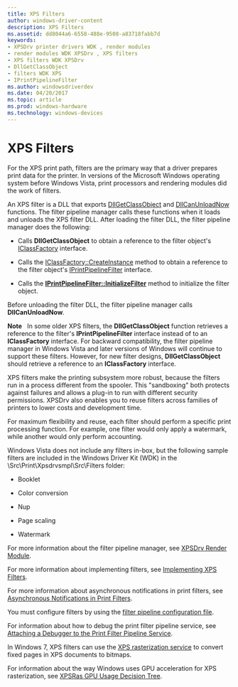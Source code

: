 ```yaml
---
title: XPS Filters
author: windows-driver-content
description: XPS Filters
ms.assetid: dd8044a6-6558-488e-9508-a83718fabb7d
keywords:
- XPSDrv printer drivers WDK , render modules
- render modules WDK XPSDrv , XPS filters
- XPS filters WDK XPSDrv
- DllGetClassObject
- filters WDK XPS
- IPrintPipelineFilter
ms.author: windowsdriverdev
ms.date: 04/20/2017
ms.topic: article
ms.prod: windows-hardware
ms.technology: windows-devices
---
```


# XPS Filters


For the XPS print path, filters are the primary way that a driver prepares print data for the printer. In versions of the Microsoft Windows operating system before Windows Vista, print processors and rendering modules did the work of filters.

An XPS filter is a DLL that exports [DllGetClassObject](http://go.microsoft.com/fwlink/p/?linkid=123418) and [DllCanUnloadNow](http://go.microsoft.com/fwlink/p/?linkid=123419) functions. The filter pipeline manager calls these functions when it loads and unloads the XPS filter DLL. After loading the filter DLL, the filter pipeline manager does the following:

-   Calls **DllGetClassObject** to obtain a reference to the filter object's [IClassFactory](http://go.microsoft.com/fwlink/p/?linkid=123420) interface.

-   Calls the [IClassFactory::CreateInstance](http://go.microsoft.com/fwlink/p/?linkid=123421) method to obtain a reference to the filter object's [IPrintPipelineFilter](https://msdn.microsoft.com/library/windows/hardware/ff554286) interface.

-   Calls the [**IPrintPipelineFilter::InitializeFilter**](https://msdn.microsoft.com/library/windows/hardware/ff554291) method to initialize the filter object.

Before unloading the filter DLL, the filter pipeline manager calls **DllCanUnloadNow**.

**Note**   In some older XPS filters, the **DllGetClassObject** function retrieves a reference to the filter's **IPrintPipelineFilter** interface instead of to an **IClassFactory** interface. For backward compatibility, the filter pipeline manager in Windows Vista and later versions of Windows will continue to support these filters. However, for new filter designs, **DllGetClassObject** should retrieve a reference to an **IClassFactory** interface.



XPS filters make the printing subsystem more robust, because the filters run in a process different from the spooler. This "sandboxing" both protects against failures and allows a plug-in to run with different security permissions. XPSDrv also enables you to reuse filters across families of printers to lower costs and development time.

For maximum flexibility and reuse, each filter should perform a specific print processing function. For example, one filter would only apply a watermark, while another would only perform accounting.

Windows Vista does not include any filters in-box, but the following sample filters are included in the Windows Driver Kit (WDK) in the \\Src\\Print\\Xpsdrvsmpl\\Src\\Filters folder:

-   Booklet

-   Color conversion

-   Nup

-   Page scaling

-   Watermark

For more information about the filter pipeline manager, see [XPSDrv Render Module](xpsdrv-render-module.md).

For more information about implementing filters, see [Implementing XPS Filters](implementing-xps-filters.md).

For more information about asynchronous notifications in print filters, see [Asynchronous Notifications in Print Filters](asynchronous-notifications-in-print-filters.md).

You must configure filters by using the [filter pipeline configuration file](filter-pipeline-configuration-file.md).

For information about how to debug the print filter pipeline service, see [Attaching a Debugger to the Print Filter Pipeline Service](attaching-a-debugger-to-the-print-filter-pipeline-service.md).

In Windows 7, XPS filters can use the [XPS rasterization service](using-the-xps-rasterization-service.md) to convert fixed pages in XPS documents to bitmaps.

For information about the way Windows uses GPU acceleration for XPS rasterization, see [XPSRas GPU Usage Decision Tree](xpsras-usage-decision-tree.md).

